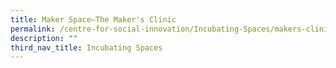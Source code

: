 ```yaml
---
title: Maker Space–The Maker's Clinic
permalink: /centre-for-social-innovation/Incubating-Spaces/makers-clinic/
description: ""
third_nav_title: Incubating Spaces
---
```

